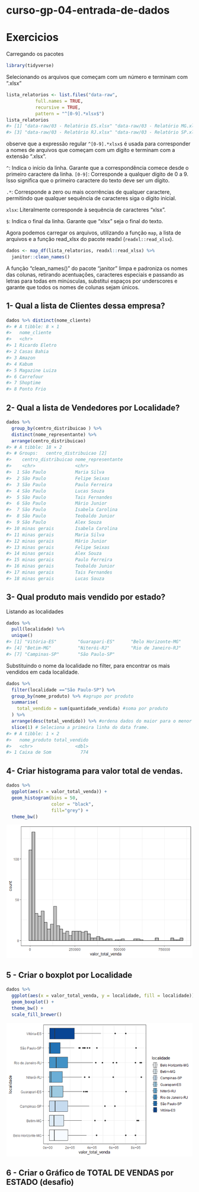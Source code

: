 
<!-- README.md is generated from README.Rmd. Please edit that file -->

# curso-gp-04-entrada-de-dados

<!-- badges: start -->
<!-- badges: end -->

# Exercicios

Carregando os pacotes

``` r
library(tidyverse)
```

Selecionando os arquivos que começam com um número e terminam com
“.xlsx”

``` r
lista_relatorios <- list.files("data-raw",
           full.names = TRUE,
           recursive = TRUE,
           pattern = "^[0-9].*xlsx$")
lista_relatorios
#> [1] "data-raw/03 - Relatório ES.xlsx" "data-raw/03 - Relatório MG.xlsx"
#> [3] "data-raw/03 - Relatório RJ.xlsx" "data-raw/03 - Relatório SP.xlsx"
```

observe que a expressão regular `^[0-9].*xlsx$` é usada para
corresponder a nomes de arquivos que começam com um dígito e terminam
com a extensão “.xlsx”.

`^`: Indica o início da linha. Garante que a correspondência comece
desde o primeiro caractere da linha. `[0-9]`: Corresponde a qualquer
dígito de $0$ a $9$. Isso significa que o primeiro caractere do texto
deve ser um dígito.

`.*`: Corresponde a zero ou mais ocorrências de qualquer caractere,
permitindo que qualquer sequência de caracteres siga o dígito inicial.

`xlsx`: Literalmente corresponde à sequência de caracteres “xlsx”.

`$`: Indica o final da linha. Garante que “xlsx” seja o final do texto.

Agora podemos carregar os arquivos, utilizando a função `map`, a lista
de arquivos e a função read_xlsx do pacote readxl (`readxl::read_xlsx`).

``` r
dados <- map_df(lista_relatorios, readxl::read_xlsx) %>% 
  janitor::clean_names()
```

A função “clean_names()” do pacote “janitor” limpa e padroniza os nomes
das colunas, retirando acentuações, caracteres especiais e passando as
letras para todas em minúsculas, substitui espaços por underscores e
garante que todos os nomes de colunas sejam únicos.

## 1- Qual a lista de Clientes dessa empresa?

``` r
dados %>% distinct(nome_cliente)
#> # A tibble: 8 × 1
#>   nome_cliente  
#>   <chr>         
#> 1 Ricardo Eletro
#> 2 Casas Bahia   
#> 3 Amazon        
#> 4 Kabum         
#> 5 Magazine Luiza
#> 6 Carrefour     
#> 7 Shoptime      
#> 8 Ponto Frio
```

## 2- Qual a lista de Vendedores por Localidade?

``` r
dados %>% 
  group_by(centro_distribuicao ) %>% 
  distinct(nome_representante) %>% 
  arrange(centro_distribuicao)
#> # A tibble: 18 × 2
#> # Groups:   centro_distribuicao [2]
#>    centro_distribuicao nome_representante
#>    <chr>               <chr>             
#>  1 São Paulo           Maria Silva       
#>  2 São Paulo           Felipe Seixas     
#>  3 São Paulo           Paulo Ferreira    
#>  4 São Paulo           Lucas Souza       
#>  5 São Paulo           Tais Fernandes    
#>  6 São Paulo           Mário Junior      
#>  7 São Paulo           Isabela Carolina  
#>  8 São Paulo           Teobaldo Junior   
#>  9 São Paulo           Alex Souza        
#> 10 minas gerais        Isabela Carolina  
#> 11 minas gerais        Maria Silva       
#> 12 minas gerais        Mário Junior      
#> 13 minas gerais        Felipe Seixas     
#> 14 minas gerais        Alex Souza        
#> 15 minas gerais        Paulo Ferreira    
#> 16 minas gerais        Teobaldo Junior   
#> 17 minas gerais        Tais Fernandes    
#> 18 minas gerais        Lucas Souza
```

## 3- Qual produto mais vendido por estado?

Listando as localidades

``` r
dados %>% 
  pull(localidade) %>% 
  unique()
#> [1] "Vitória-ES"        "Guarapari-ES"      "Belo Horizonte-MG"
#> [4] "Betim-MG"          "Niterói-RJ"        "Rio de Janeiro-RJ"
#> [7] "Campinas-SP"       "São Paulo-SP"
```

Substituindo o nome da localidade no filter, para encontrar os mais
vendidos em cada localidade.

``` r
dados %>% 
  filter(localidade =="São Paulo-SP") %>% 
  group_by(nome_produto) %>% #agrupo por produto
  summarise(
    total_vendido = sum(quantidade_vendida) #soma por produto
  ) %>% 
  arrange(desc(total_vendido)) %>% #ordena dados do maior para o menor total vendido
  slice(1) # Seleciona a primeira linha do data frame.
#> # A tibble: 1 × 2
#>   nome_produto total_vendido
#>   <chr>                <dbl>
#> 1 Caixa de Som           774
```

## 4- Criar histograma para valor total de vendas.

``` r
dados %>% 
  ggplot(aes(x = valor_total_venda)) +
  geom_histogram(bins = 50, 
                 color = "black",
                 fill="grey") + 
  theme_bw()
```

![](README_files/figure-gfm/unnamed-chunk-9-1.png)<!-- -->

## 5 - Criar o boxplot por Localidade

``` r
dados %>% 
  ggplot(aes(x = valor_total_venda, y = localidade, fill = localidade)) +
  geom_boxplot() + 
  theme_bw() +
  scale_fill_brewer()
```

![](README_files/figure-gfm/unnamed-chunk-10-1.png)<!-- -->

## 6 - Criar o Gráfico de TOTAL DE VENDAS por ESTADO (desafio)

